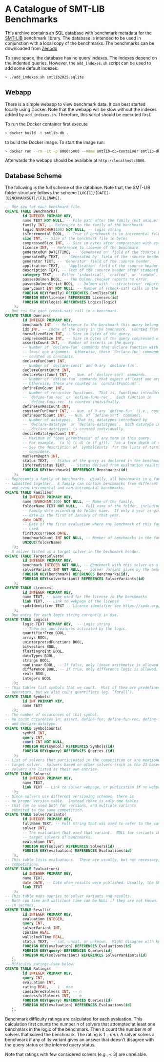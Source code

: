 # A Catalogue of SMT-LIB Benchmarks

This archive contains an SQL database with benchmark metadata for the
[SMT-LIB](https://smt-lib.org/benchmarks.shtml) benchmark library.
The database is intended to be used in conjunction with a local copy
of the benchmarks.  The benchmarks can be downloaded from
[Zenodo](https://zenodo.org/communities/smt-lib/records?q=&l=list&p=1&s=10&sort=newest)

To save space, the database has no query indexes.  The indexes depend on
the indented queries.  However, the `add_indexes.sh` script can be used
to add some default indexes.

```bash
> ./add_indexes.sh smtlib2025.sqlite
```

## Webapp

There is a simple webapp to view benchmark data.  It can best started
locally using Docker.  Note that the webapp will be slow without the
indexes added by `add_indexes.sh`.  Therefore, this script should be
executed first.

To run the Docker container first execute
```bash
> docker build -t smtlib-db .
```
to build the Docker image.
To start the image run:
```bash
> docker run --rm -it -p 8000:5000 --name smtlib-db-container smtlib-db
```
Afterwards the webapp should be available at `http://localhost:8000`.

## Database Scheme

The following is the full scheme of the database.  Note
that, the SMT-LIB folder structure follows the scheme
`[LOGIC]/[DATE]-[BENCHMARKSET]/[FILENAME]`.

```sql
-- One row for each benchmark file.
CREATE TABLE Benchmarks(
        id INTEGER PRIMARY KEY,
        name TEXT NOT NULL, -- File path after the family (not unique)
        family INT, -- Reference to the family of the benchmark
        logic NVARCHAR(100) NOT NULL, -- Logic string
        isIncremental BOOL, -- True if benchmark is in incremental folder
        size INT, -- Size of the benchmark file in bytes
        compressedSize INT, -- Size in bytes after compression with zstd
        license INT, -- Reference to license of the benchmark
        generatedOn DATETTIME, -- 'Generated on' field of the :source header.
        generatedBy TEXT, -- 'Generated by' field of the :source header.
        generator TEXT, -- 'Generator' field of the :source header.
        application TEXT, -- 'Application' field of the :source header.
        description TEXT, -- Text of the :source header after standard fields.
        category TEXT, -- Either 'industrial', 'crafted', or 'random'.
        passesDolmen BOOL, -- The Dolmen checker reports no error.
        passesDolmenStrict BOOL, -- Dolmen with '--strict=true' reports no error.
        queryCount INT NOT NULL, -- Number of (check-sat) calls in the benchmark.
        FOREIGN KEY(family) REFERENCES Families(id)
        FOREIGN KEY(license) REFERENCES Licenses(id)
        FOREIGN KEY(logic) REFERENCES Logics(logic)
    );
-- One row for each (check-sat) call in a benchmark.
CREATE TABLE Queries(
        id INTEGER PRIMARY KEY,
        benchmark INT, -- Reference to the benchmark this query belongs to.
        idx INT, -- Index of the query in the benchmark.  Counted from 1.
        normalizedSize INT, -- Size in bytes of the query.
        compressedSize INT, -- Size in bytes of the query compressed with zstd.
        assertsCount INT, -- Number of asserts in the query.
        -- Number of `declare-fun` commands that declare function with at
        -- least one argument.  Otherwise, these `declare-fun` commands are
        -- counted as constants.
        declareFunCount INT,
        -- Number of `declare-const` and 0-ary `declare-fun`.
        declareConstCount INT,
        declareSortCount INT, -- Num. of `declare-sort` commands.
        -- Number of `define-fun` commands that expect at least one argument.
        -- Otherwise, these are counted as `constantFunCount`.
        defineFunCount INT,
        -- Number of recursive functions.  That is, functions introduced by
        -- `define-fun-rec` or `define-funs-rec`.  Each function in
        -- `define-funs-rec` is counted individually.
        defineFunRecCount INT,
        constantFunCount INT, -- Num. of 0-ary `define-fun` (i.e., constants).
        defineSortCount INT, -- Num. of `define-sort` commands.
        -- Number of datatypes.  That is, datatypes introduced by
        -- `declare-datatype` or `declare-datatypes`.  Each datatype in
        -- `declare-datatypes` is counted individually.
        declareDatatypeCount INT,
        -- Maximum of "open parenthesis" of any term in this query.
        -- For example, `(a (b (c d) (e (f g))))` has a term depth of 4.
        -- See the description of `symbolCounts` for the lists of terms
        -- considere.
        maxTermDepth INT,
        status TEXT, -- Status of the query as declared in the benchmark.
        inferredStatus TEXT,  -- Status derived from evaluation results.
        FOREIGN KEY(benchmark) REFERENCES Benchmarks(id)
    );
-- Represents a family of benchmarks.  Usually, all benchmarks in a family are
-- submitted together.  A family can contain benchmarks from different logics,
-- and even incremental and non-incremental benchmarks.
CREATE TABLE Families(
        id INTEGER PRIMARY KEY,
        name NVARCHAR(100) NOT NULL, -- Name of the family.
        folderName TEXT NOT NULL, -- Full name of the folder, including the date.
        -- Family date according to folder name.  If only a year is given, the
        -- date is the first of January of that year.
        date DATE,
        -- Date of the first evaluation where any benchmark of this family was
        -- used.
        firstOccurrence DATE,
        benchmarkCount INT NOT NULL, -- Number of benchmarks in the family.
        UNIQUE(folderName)
    );
-- A solver listed as a target solver in the bechnmark header.
CREATE TABLE TargetSolvers(
        id INTEGER PRIMARY KEY,
        benchmark INTEGER NOT NULL, -- Benchmark with this solver as a target.
        solverVariant INT NOT NULL, -- Solver variant given by the benchmark.
        FOREIGN KEY(benchmark) REFERENCES Benchmarks(id),
        FOREIGN KEY(solverVariant) REFERENCES SolverVariants(id)
    );
CREATE TABLE Licenses(
        id INTEGER PRIMARY KEY,
        name TEXT, -- Name used for the license in the benchmarks
        link TEXT, -- Link to webpage of the license
        spdxIdentifier TEXT -- License identifier see https://spdx.org/licenses/
    );
-- One entry for each logic string currently in use.
CREATE TABLE Logics(
        logic TEXT PRIMARY KEY,  -- Logic string
        -- Theories and features activated by the logic.
        quantifierFree BOOL,
        arrays BOOL,
        uninterpretedFunctions BOOL,
        bitvectors BOOL,
        floatingPoint BOOL,
        dataTypes BOOL,
        strings BOOL,
        nonLinear BOOL, -- If false, only linear arithmetic is allowed.
        difference BOOL, -- If true, only difference logic is allowed.
        reals BOOL,
        integers BOOL
    );
-- This tables list symbols that we count.  Most of them are predefined
-- operators, but we also count quantifiers (eg. `forall`).
CREATE TABLE Symbols(
        id INT PRIMARY KEY,
        name TEXT
    );
-- The number of occurences of that symbol.
-- We count occurences in: assert, define-fun, define-fun-rec, define-funs-rec,
-- and declare-datatype.
CREATE TABLE SymbolCounts(
        symbol INT,
        query INT,
        count INT NOT NULL,
        FOREIGN KEY(symbol) REFERENCES Symbols(id)
        FOREIGN KEY(query) REFERENCES Queries (id)
    );
-- List of solvers that participated in the competition or are mentioned as
-- target solver.  Solvers based on other solvers (such as the Z3-based string
-- solvers are listed as their own entries.
CREATE TABLE Solvers(
        id INTEGER PRIMARY KEY,
        name TEXT,
        link TEXT -- Link to solver webpage, or publication if no webpage exists.
    );
-- Since solvers use different versioning schemes, there is
-- no proper version table.  Instead there is only one tables
-- that can be used both for versions, and multiple variants
-- submited to the same competition.
CREATE TABLE SolverVariants(
        id INTEGER PRIMARY KEY,
        fullName TEXT, -- Full string that was used to refer to the variant.
        solver INT,
        -- The evaluation that used that variant.  NULL for variants that are
        -- target solvers of benchmarks.
        evaluation INT,
        FOREIGN KEY(solver) REFERENCES Solvers(id)
        FOREIGN KEY(evaluation) REFERENCES Evaluations(id)
    );
-- This table lists evaluations.  These are usually, but not necessary, SMT
-- competitions.
CREATE TABLE Evaluations(
        id INTEGER PRIMARY KEY,
        name TEXT,
        date DATE, -- Date when results were published. Usually, the SMT workshop.
        link TEXT
    );
-- This table maps queries to solver variants and results.
-- Both cpu time and wallclock time can be NULL if they are not known. Time is
-- in seconds.
CREATE TABLE Results(
        id INTEGER PRIMARY KEY,
        evaluation INTEGER,
        query INT,
        solverVariant INT,
        cpuTime REAL,
        wallclockTime REAL,
        status TEXT, -- sat, unsat, or unknown.  Might disagree with known status.
        FOREIGN KEY(evaluation) REFERENCES Evaluations(id)
        FOREIGN KEY(query) REFERENCES Queries(id)
        FOREIGN KEY(solverVariant) REFERENCES SolverVaraiants(id)
   );
-- Dificulty ratings (see below)
CREATE TABLE Ratings(
        id INTEGER PRIMARY KEY,
        query INT,
        evaluation INT, 
        rating REAL, -- 1 - m/n
        consideredSolvers INT, -- n
        successfulSolvers INT, -- m
        FOREIGN KEY(query) REFERENCES Queries(id)
        FOREIGN KEY(evaluation) REFERENCES Evaluations(id)
   );
```

Benchmark difficulty ratings are calculated for each evaluation.  This
calculation first counts the number $n$ of solvers that attempted at least one
benchmark in the logic of the benchmark.  Then it count the number $m$ of
solvers that solved the benchmark.  The rating is $1 - m/n$.
A solver solves a benchmark if any of its variant gives an answer that doesn't
disagree with the query status or the inferred query status.

Note that ratings with few considered solvers (e.g., < 3) are unreliable.
